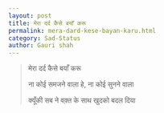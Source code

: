 ```yaml
---
layout: post
title: मेरा दर्द कैसे बयाँ करू
permalink: mera-dard-kese-bayan-karu.html
category: Sad-Status
author: Gauri shah
---
```

> मेरा दर्द कैसे बयाँ करू 
> 
> ना कोई समजने वाला हे, ना कोई सुनने वाला
> 
> क्यूँकी सब ने वक़्त के साथ खुदको बदल दिया 
